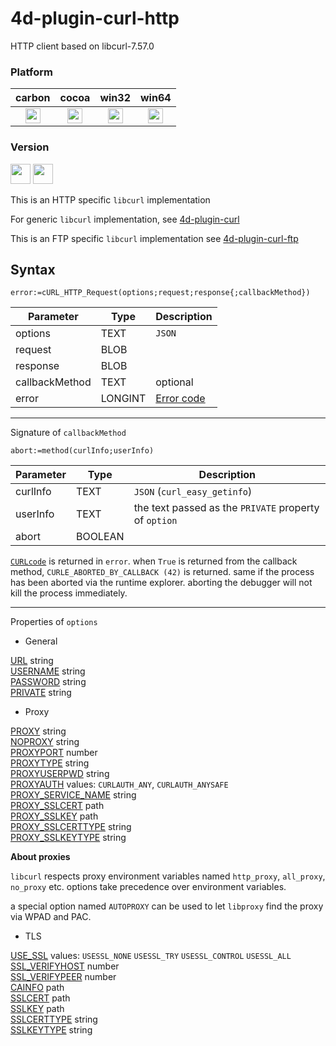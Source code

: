 # 4d-plugin-curl-http
HTTP client based on libcurl-7.57.0

### Platform

| carbon | cocoa | win32 | win64 |
|:------:|:-----:|:---------:|:---------:|
|<img src="https://cloud.githubusercontent.com/assets/1725068/22371562/1b091f0a-e4db-11e6-8458-8653954a7cce.png" width="24" height="24" />|<img src="https://cloud.githubusercontent.com/assets/1725068/22371562/1b091f0a-e4db-11e6-8458-8653954a7cce.png" width="24" height="24" />|<img src="https://cloud.githubusercontent.com/assets/1725068/22371562/1b091f0a-e4db-11e6-8458-8653954a7cce.png" width="24" height="24" />|<img src="https://cloud.githubusercontent.com/assets/1725068/22371562/1b091f0a-e4db-11e6-8458-8653954a7cce.png" width="24" height="24" />|

### Version

<img src="https://cloud.githubusercontent.com/assets/1725068/18940649/21945000-8645-11e6-86ed-4a0f800e5a73.png" width="32" height="32" /> <img src="https://cloud.githubusercontent.com/assets/1725068/18940648/2192ddba-8645-11e6-864d-6d5692d55717.png" width="32" height="32" />

This is an HTTP specific ``libcurl`` implementation 

For generic ``libcurl`` implementation, see [4d-plugin-curl](https://github.com/miyako/4d-plugin-curl)

This is an FTP specific ``libcurl`` implementation see [4d-plugin-curl-ftp](https://github.com/miyako/4d-plugin-curl-ftp)

## Syntax

```
error:=cURL_HTTP_Request(options;request;response{;callbackMethod})
```

Parameter|Type|Description
------------|------------|----
options|TEXT|``JSON``
request|BLOB|
response|BLOB|
callbackMethod|TEXT|optional
error|LONGINT|[Error code](https://curl.haxx.se/libcurl/c/libcurl-errors.html)

---

Signature of ``callbackMethod``

```
abort:=method(curlInfo;userInfo)
```

Parameter|Type|Description
------------|------------|----
curlInfo|TEXT|``JSON`` (``curl_easy_getinfo``)
userInfo|TEXT|the text passed as the ``PRIVATE`` property of ``option``
abort|BOOLEAN|

[``CURLcode``](https://curl.haxx.se/libcurl/c/libcurl-errors.html) is returned in ``error``. when ``True`` is returned from the callback method, ``CURLE_ABORTED_BY_CALLBACK (42)`` is returned. same if the process has been aborted via the runtime explorer. aborting the debugger will not kill the process immediately.

---

Properties of ``options``

* General

[URL](https://curl.haxx.se/libcurl/c/CURLOPT_URL.html)  string  
[USERNAME](https://curl.haxx.se/libcurl/c/CURLOPT_USERNAME.html)  string  
[PASSWORD](https://curl.haxx.se/libcurl/c/CURLOPT_PASSWORD.html)  string  
[PRIVATE](https://curl.haxx.se/libcurl/c/CURLOPT_PRIVATE.html)  string  

* Proxy

[PROXY](https://curl.haxx.se/libcurl/c/CURLOPT_PROXY.html)  string  
[NOPROXY](https://curl.haxx.se/libcurl/c/CURLOPT_NOPROXY.html)  string  
[PROXYPORT](https://curl.haxx.se/libcurl/c/CURLOPT_PROXYPORT.html)  number  
[PROXYTYPE](https://curl.haxx.se/libcurl/c/CURLOPT_PROXYTYPE.html)  string  
[PROXYUSERPWD](https://curl.haxx.se/libcurl/c/CURLOPT_PROXYUSERPWD.html)  string  
[PROXYAUTH](https://curl.haxx.se/libcurl/c/CURLOPT_PROXYAUTH.html)  values: ``CURLAUTH_ANY``, ``CURLAUTH_ANYSAFE``  
[PROXY_SERVICE_NAME](https://curl.haxx.se/libcurl/c/CURLOPT_PROXY_SERVICE_NAME.html)  string  
[PROXY_SSLCERT](https://curl.haxx.se/libcurl/c/CURLOPT_PROXY_SSLCERT.html)  path  
[PROXY_SSLKEY](https://curl.haxx.se/libcurl/c/CURLOPT_PROXY_SSLKEY.html)  path  
[PROXY_SSLCERTTYPE](https://curl.haxx.se/libcurl/c/CURLOPT_PROXY_SSLCERTTYPE.html)  string  
[PROXY_SSLKEYTYPE](https://curl.haxx.se/libcurl/c/CURLOPT_PROXY_SSLKEYTYPE.html)  string  

**About proxies**  

``libcurl`` respects proxy environment variables named ``http_proxy``, ``all_proxy``, ``no_proxy`` etc. options take precedence over environment variables. 

a special option named ``AUTOPROXY`` can be used to let ``libproxy`` find the proxy via WPAD and PAC.

* TLS

[USE_SSL](https://curl.haxx.se/libcurl/c/CURLOPT_USE_SSL.html)  values: ``USESSL_NONE`` ``USESSL_TRY`` ``USESSL_CONTROL`` ``USESSL_ALL``  
[SSL_VERIFYHOST](https://curl.haxx.se/libcurl/c/CURLOPT_SSL_VERIFYHOST.html)  number    
[SSL_VERIFYPEER](https://curl.haxx.se/libcurl/c/CURLOPT_SSL_VERIFYPEER.html)  number  
[CAINFO](https://curl.haxx.se/libcurl/c/CURLOPT_CAINFO.html)  path  
[SSLCERT](https://curl.haxx.se/libcurl/c/CURLOPT_SSLCERT.html)  path  
[SSLKEY](https://curl.haxx.se/libcurl/c/CURLOPT_SSLKEY.html)  path  
[SSLCERTTYPE](https://curl.haxx.se/libcurl/c/CURLOPT_SSLCERTTYPE.html)  string  
[SSLKEYTYPE](https://curl.haxx.se/libcurl/c/CURLOPT_SSLKEYTYPE.html)  string  
